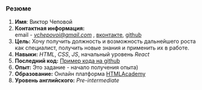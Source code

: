 ### Резюме
1.	**Имя**:  Виктор Чеповой
2.	**Контактная информация:**  
      email - *vchepovoi@gmail.com* ,
      [вконтакте](https://vk.com/vityachepovoi),
      [github](https://github.com/vchepovoi)
3.	**Цель:**   Хочу получить должность и возможность дальнейшего роста как специалист, получить новые знания и применить их в работе.
4.	**Навыки:** *HTML*, *CSS*, *JS*, начальный уровень *React*
5.	**Последний код:** [Пример кода на github](https://github.com/vchepovoi/noemi)
6.	**Опыт:**  Это задание - начало получения опыта)
7.	**Образование:** Онлайн платформа [HTMLAcademy](https://htmlacademy.ru/profile/id959191)
8.	**Уровень английского:** *Pre-intermediate*
